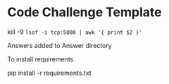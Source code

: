 # Code Challenge Template
kill -9 `lsof -i tcp:5000 | awk '{ print $2 }'`


Answers added to Answer directory 

To install requirements 

pip install -r requirements.txt